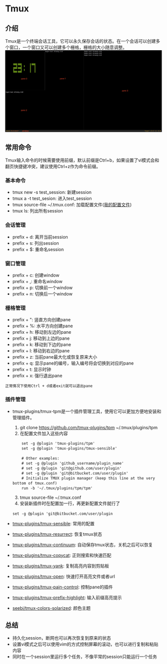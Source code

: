 # Tmux

## 介绍
Tmux是一个终端会话工具，它可以永久保存会话的状态。在一个会话可以创建多个窗口，一个窗口又可以创建多个栅格，栅格的大小随意调整。
![tmux](https://github.com/UpTownCat/tmux-conf/blob/master/tmux.png)
## 常用命令
Tmux输入命令的时候需要使用前缀，默认前缀是Ctrl+b，如果设置了vi模式会和翻页快捷键冲突，建议使用Ctrl+z作为命令前缀。
### 基本命令
- tmux new -s test_session: 新建session
- tmux a -t test_sesion: 进入test_session
- tmux source-file ~/.tmux.conf: 加载配置文件([我的配置文件](https://github.com/UpTownCat/tmux-conf/blob/master/.tmux.conf))
- tmux ls: 列出所有session
### 会话管理
- prefix + d: 离开当前session
- prefix + s: 列出session
- prefix + $: 重命名session
### 窗口管理
- prefix + c: 创建window
- prefix + ,: 重命名window
- prefix + p: 切换前一个window
- prefix + n: 切换后一个window
### 栅格管理
- prefix + ": 竖直方向创建pane
- prefix + %: 水平方向创建pane
- prefix + h: 移动到左边的pane
- prefix + j: 移动到上边的pane
- prefix + k: 移动到下边的pane
- prefix + l: 移动到右边的pane
- prefix + z: 当前pane最大化或恢复原来大小
- prefix + q: 显示pane的编号，输入编号将会切换到对应的pane
- prefix + t: 显示时钟
- prefix + x: 强行退出pane

`正常情况下使用Ctrl + d或者exit就可以退出pane`
### 插件管理
- tmux-plugins/tmux-tpm是一个插件管理工具，使用它可以更加方便地安装和管理插件。
    1. git clone https://github.com/tmux-plugins/tpm ~/.tmux/plugins/tpm
    2. 在配置文件加入这些内容
    ``` 
        set -g @plugin 'tmux-plugins/tpm'
        set -g @plugin 'tmux-plugins/tmux-sensible'

        # Other examples:
        # set -g @plugin 'github_username/plugin_name'
        # set -g @plugin 'git@github.com/user/plugin'
        # set -g @plugin 'git@bitbucket.com/user/plugin'
        # Initialize TMUX plugin manager (keep this line at the very bottom of tmux.conf)
        run -b '~/.tmux/plugins/tpm/tpm'
    ```
    3. tmux source-file ~/.tmux.conf
    4. 安装新插件时在配置加一行，再更新配置文件就行了
                            
    ` set -g @plugin 'git@bitbucket.com/user/plugin `
- [tmux-plugins/tmux-sensible](https://github.com/tmux-plugins/tpm): 常用的配置
- [tmux-plugins/tmux-resurrect](https://github.com/tmux-plugins/tmux-resurrect): 恢复tmux状态
- [tmux-plugins/tmux-continuum](https://github.com/tmux-plugins/tmux-continuum): 自动保存tmux状态，关机之后可以恢复
- [tmux-plugins/tmux-copycat](https://github.com/tmux-plugins/tmux-copycat): 正则搜索和快速匹配
- [tmux-plugins/tmux-yank](https://github.com/tmux-plugins/tmux-yank): 复制高亮内容到剪贴板
- [tmux-plugins/tmux-open](https://github.com/tmux-plugins/tmux-open): 快速打开高亮文件或者url
- [tmux-plugins/tmux-pain-control](https://github.com/tmux-plugins/tmux-pain-control): 控制pane的插件
- [tmux-plugins/tmux-prefix-highlight](https://github.com/tmux-plugins/tmux-prefix-highlight): 输入前缀高亮提示
- [seebi/tmux-colors-solarized](https://github.com/seebi/tmux-colors-solarized): 颜色主题
## 总结
- 持久化session，断网也可以再次恢复到原来的状态
- 设置vi模式之后可以使用vim的方式控制屏幕的滚动，也可以进行复制和粘贴内容
- 同时在一个session里运行多个任务，不像平常的session只能运行一个任务
